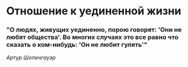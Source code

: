 # Отношение к уединенной жизни 
### "О людях, живущих уединенно, порою говорят: 'Они не любят общества'. Во многих случаях это все равно что сказать о ком-нибудь: 'Он не любит гулять'" 
*Артур Шопенгауэр*
